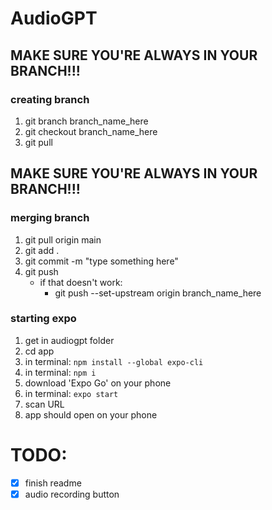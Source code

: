 # AudioGPT


## MAKE SURE YOU'RE ALWAYS IN YOUR BRANCH!!!

### creating branch
1. git branch branch_name_here
2. git checkout branch_name_here
3. git pull

## MAKE SURE YOU'RE ALWAYS IN YOUR BRANCH!!!

### merging branch
1. git pull origin main
2. git add .
3. git commit -m "type something here"
4. git push
    - if that doesn't work:
        - git push --set-upstream origin branch_name_here

### starting expo
1. get in audiogpt folder 
2. cd app
3. in terminal: ```npm install --global expo-cli```
4. in terminal: ```npm i```
6. download 'Expo Go' on your phone
5. in terminal: ```expo start```
7. scan URL
8. app should open on your phone

# TODO:
- [x] finish readme 
- [x] audio recording button 
